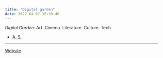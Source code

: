 ```yaml
---
title: "Digital garden"
date: 2022-04-07 10:30:40
---
```


*Digital Garden*: Art. Cinema. Literature. Culture. Tech

- [A. S.](as)



---

[Website](https://raghug.com/)